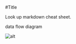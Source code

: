 #Title

Look up markdown cheat sheet.

data flow diagram

<img src="https://www.google.com/url?sa=i&rct=j&q=&esrc=s&source=images&cd=&cad=rja&uact=8&ved=0ahUKEwjxjKS01OfOAhXNdSYKHbpjB8wQjRwIBw&url=http%3A%2F%2Fwww.barcroftimages.com%2F&psig=AFQjCNGLpb7ULFc9G78bd3HbaduA9O2KQg&ust=1472595639355549" alt="alt"/>
